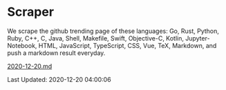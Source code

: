 # Scraper

We scrape the github trending page of these languages: Go, Rust, Python, Ruby, C++, C, Java, Shell, Makefile, Swift, Objective-C, Kotlin, Jupyter-Notebook, HTML, JavaScript, TypeScript, CSS, Vue, TeX, Markdown, and push a markdown result everyday.

[2020-12-20.md](https://github.com/yangwenmai/github-trending-backup/blob/master/2020-12-20.md)

Last Updated: 2020-12-20 04:00:06